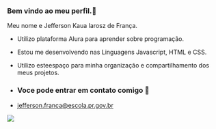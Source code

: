 ### Bem vindo ao meu perfil.🐤

Meu nome e Jefferson Kaua Iarosz de França.

- Utilizo plataforma Alura para aprender sobre programação.
- Estou me desenvolvendo nas Linguagens Javascript, HTML e CSS.
- Utilizo esteespaço para minha organização e compartilhamento dos meus projetos.

- ### Voce pode entrar em contato comigo 📧

- jefferson.franca@escola.pr.gov.br



![](https://media.tenor.com/5bLXRBgxTJQAAAAC/narcos-pablo-escobar.gif)
